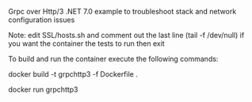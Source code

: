 Grpc over Http/3 .NET 7.0 example to troubleshoot stack and network configuration issues

Note: edit SSL/hosts.sh and comment out the last line (tail -f /dev/null) if you want the container the tests to run then exit

To build and run the container execute the following commands:

docker build -t grpchttp3 -f Dockerfile .

docker run grpchttp3
